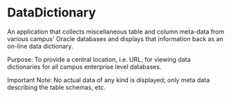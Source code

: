 DataDictionary
====================

An application that collects miscellaneous table and column meta-data from various campus' Oracle databases and displays that information back as an on-line data dictionary.

Purpose: To provide a central location, i.e. URL, for viewing data dictionaries for all campus enterprise level databases.

Important Note: No actual data of any kind is displayed; only meta data describing the table schemas, etc.
